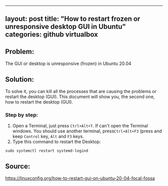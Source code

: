 ---
layout: post
title: "How to restart frozen or unresponsive desktop GUI in Ubuntu"
categories: github virtualbox
 --

## Problem: 

The GUI or desktop is unresponsive (frozen) in Ubuntu 20.04

## Solution:

To solve it, you can kill all the processes that are causing the problems or restart the desktop (GUI). This document will show you, the second one, how to restart the desktop (GUI).

### Step by step:

1. Open a Terminal, just press `Ctrl+Alt+T`. If can't open the Terminal windows. You should use another terminal, press`Ctrl+Alt+F3` (press and keep `Control` key, `Alt` and `F3` keys.
2. Type this command to restart the Desktop:  

```
sudo systemctl restart systemd-logind
```






## Source:

<https://linuxconfig.org/how-to-restart-gui-on-ubuntu-20-04-focal-fossa>
